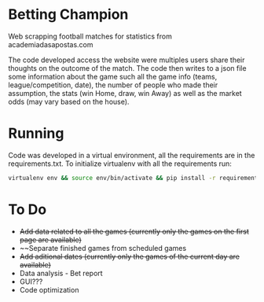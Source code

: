 # Betting Champion

Web scrapping football matches for statistics from academiadasapostas.com

The code developed access the website were multiples users share their thoughts on the outcome of the match. The code then writes to a json file some information about the game such all the game info (teams, league/competition, date), the number of people who made their assumption, the stats (win Home, draw, win Away) as well as the market odds (may vary based on the house).

# Running
Code was developed in a virtual environment, all the requirements are in the requirements.txt.
To initialize virtualenv with all the requirements run:

```bash
virtualenv env && source env/bin/activate && pip install -r requirements.txt
```

# To Do
* ~~Add data related to all the games (currently only the games on the first page are available)~~
* ~~Separate finished games from scheduled games
* ~~Add aditional dates (currently only the games of the current day are available)~~
* Data analysis - Bet report
* GUI???
* Code optimization